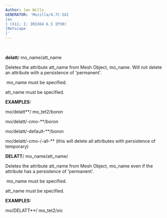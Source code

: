 ```yaml
---
Author: Jan Wills
GENERATOR: 'Mozilla/4.7C-SGI 
[en
] (X11; I; IRIX64 6.5 IP30) 
[Netscape
]'
---
```


 

**delatt**/ mo\_name/att\_name

Deletes the attribute att\_name from Mesh Object, mo\_name. Will not
delete an attribute with a persistence of 'permanent'.

 mo\_name must be specified.

att\_name must be specified.

 **EXAMPLES:**

  mo/delatt**/ mo\_tet2/boron

  mo/delatt/-cmo-**/boron

  mo/delatt/-default-**/boron

  mo/delatt/-cmo-/-all-** (this will delete all attributes with
  persistence of temporary)

 **DELATT**/ mo\_name/att\_name/

  Deletes the attribute att\_name from Mesh Object, mo\_name even if
  the attribute has a persistence of 'permanent'.

   mo\_name must be specified.

  att\_name must be specified.

 **EXAMPLES:**

  mo/DELATT**/ mo\_tet2/xic

